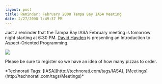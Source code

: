```yaml
---
layout: post
title: Reminder: February 2008 Tampa Bay IASA Meeting
date: 2/27/2008 7:49:37 PM
---
```


Just a reminder that the Tampa Bay IASA February meeting is tomorrow night starting at 6:30 PM. [David Hayden](http://www.davidhayden.com/) is presenting an Introduction to Aspect-Oriented Programming. 

[![](http://www.eventbrite.com/img/button/register_blue.gif)](http://www.eventbrite.com/event/89620056/sdorman)

Please be sure to register so we have an idea of how many pizzas to order.
  <div class="wlWriterSmartContent" id="scid:0767317B-992E-4b12-91E0-4F059A8CECA8:0d8bd4c8-4735-44ce-95ba-a96c0c5c32c1" style="padding-right: 0px; display: inline; padding-left: 0px; float: none; padding-bottom: 0px; margin: 0px; padding-top: 0px">*Technorati Tags: [IASA](http://technorati.com/tags/IASA), [Meetings](http://technorati.com/tags/Meetings)*</div>
